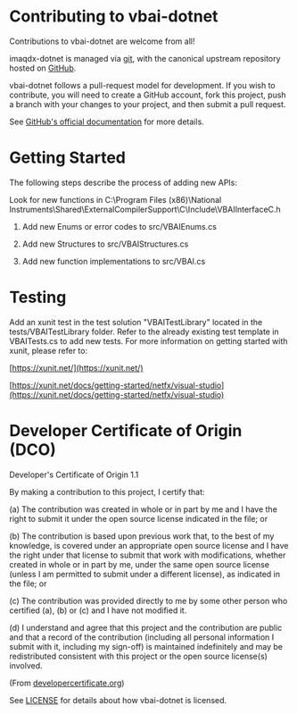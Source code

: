 #
# Contributing to vbai-dotnet

Contributions to vbai-dotnet are welcome from all!

imaqdx-dotnet is managed via [git](https://git-scm.com/), with the canonical upstream repository hosted on [GitHub](https://github.com/ni/vbai-dotnet/).

vbai-dotnet follows a pull-request model for development. If you wish to contribute, you will need to create a GitHub account, fork this project, push a branch with your changes to your project, and then submit a pull request.

See [GitHub&#39;s official documentation](https://help.github.com/articles/using-pull-requests/) for more details.

# Getting Started

The following steps describe the process of adding new APIs:

Look for new functions in C:\Program Files (x86)\National Instruments\Shared\ExternalCompilerSupport\C\Include\VBAIInterfaceC.h

1. Add new Enums or error codes to src/VBAIEnums.cs

2. Add new Structures to src/VBAIStructures.cs

3. Add new function implementations to src/VBAI.cs

# Testing

Add an xunit test in the test solution &quot;VBAITestLibrary&quot; located in the tests/VBAITestLibrary folder. Refer to the already existing test template in VBAITests.cs to add new tests. For more information on getting started with xunit, please refer to:

 [https://xunit.net/](https://xunit.net/)

 [https://xunit.net/docs/getting-started/netfx/visual-studio](https://xunit.net/docs/getting-started/netfx/visual-studio)

# Developer Certificate of Origin (DCO)

Developer&#39;s Certificate of Origin 1.1

By making a contribution to this project, I certify that:

(a) The contribution was created in whole or in part by me and I have the right to submit it under the open source license indicated in the file; or

(b) The contribution is based upon previous work that, to the best of my knowledge, is covered under an appropriate open source license and I have the right under that license to submit that work with modifications, whether created in whole or in part by me, under the same open source license (unless I am permitted to submit under a different license), as indicated in the file; or

(c) The contribution was provided directly to me by some other person who certified (a), (b) or (c) and I have not modified it.

(d) I understand and agree that this project and the contribution are public and that a record of the contribution (including all personal information I submit with it, including my sign-off) is maintained indefinitely and may be redistributed consistent with this project or the open source license(s) involved.

(From [developercertificate.org](https://developercertificate.org/))

See [LICENSE](https://github.com/ni/vbai-dotnet/blob/master/LICENSE) for details about how vbai-dotnet is licensed.
